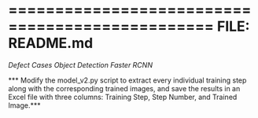 
================================================
FILE: README.md
================================================
*Defect Cases Object Detection Faster RCNN*

*** Modify the model_v2.py script to extract every individual training step along with the corresponding trained images, and save the results in an Excel file with three columns: Training Step, Step Number, and Trained Image.***

